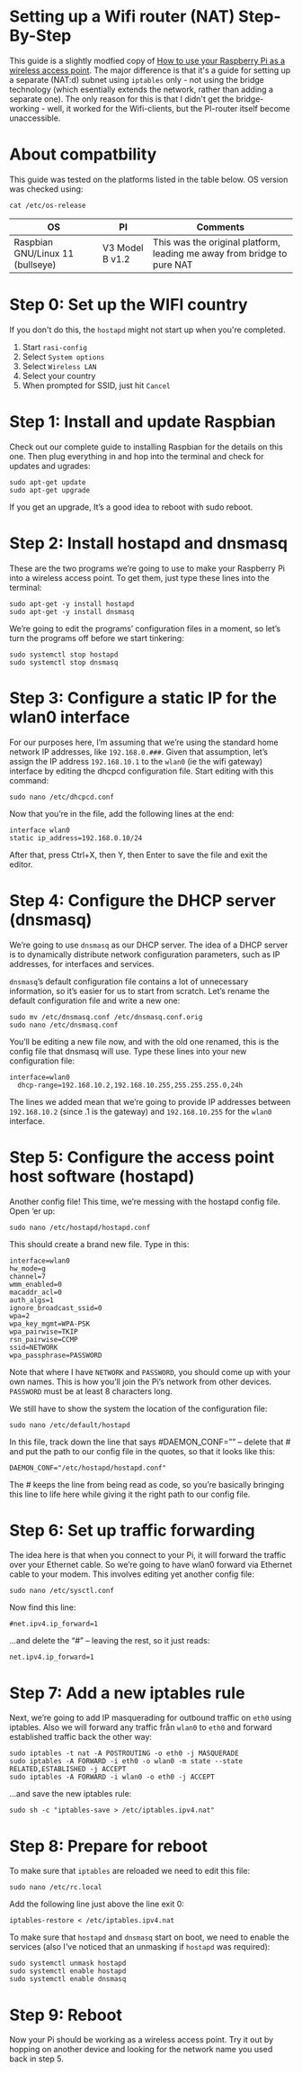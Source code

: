 # Setting up a Wifi router (NAT) Step-By-Step

This guide is a slightly modfied copy of [How to use your Raspberry Pi as a wireless access point](https://thepi.io/how-to-use-your-raspberry-pi-as-a-wireless-access-point/). The major difference is that it's a guide for setting up a separate (NAT:d) subnet using `iptables` only - not using the bridge technology (which esentially extends the network, rather than adding a separate one). The only reason for this is that I didn't get the bridge-working - well, it worked for the Wifi-clients, but the PI-router itself become unaccessible.

# About compatbility

This guide was tested on the platforms listed in the table below. OS version was checked using:

````
cat /etc/os-release
````

| OS | PI | Comments |
| -- | -- | -------- |
| Raspbian GNU/Linux 11 (bullseye) | V3 Model B v1.2 | This was the original platform, leading me away from bridge to pure NAT |


# Step 0: Set up the WIFI country

If you don't do this, the `hostapd` might not start up when you're completed.

1. Start `rasi-config`
2. Select `System options`
3. Select `Wireless LAN`
4. Select your country
5. When prompted for SSID, just hit `Cancel`

# Step 1: Install and update Raspbian
Check out our complete guide to installing Raspbian for the details on this one. Then plug everything in and hop into the terminal and check for updates and ugrades:

````
sudo apt-get update
sudo apt-get upgrade
````

If you get an upgrade, It’s a good idea to reboot with sudo reboot.

# Step 2: Install hostapd and dnsmasq
These are the two programs we’re going to use to make your Raspberry Pi into a wireless access point. To get them, just type these lines into the terminal:

````
sudo apt-get -y install hostapd
sudo apt-get -y install dnsmasq
````

We’re going to edit the programs’ configuration files in a moment, so let’s turn the programs off
before we start tinkering:

````
sudo systemctl stop hostapd
sudo systemctl stop dnsmasq
````

# Step 3: Configure a static IP for the wlan0 interface

For our purposes here, I’m assuming that we’re using the standard home network IP addresses, like `192.168.0.###`. Given that assumption, let’s assign the IP address `192.168.10.1` to the `wlan0` (ie the wifi gateway) interface by editing the dhcpcd configuration file. Start editing with this command:

````
sudo nano /etc/dhcpcd.conf
````

Now that you’re in the file, add the following lines at the end:

````
interface wlan0
static ip_address=192.168.0.10/24
````

After that, press Ctrl+X, then Y, then Enter to save the file and exit the editor.

# Step 4: Configure the DHCP server (dnsmasq)

We’re going to use `dnsmasq` as our DHCP server. The idea of a DHCP server is to
dynamically distribute network configuration parameters, such as IP addresses, for
interfaces and services.

`dnsmasq`’s default configuration file contains a lot of unnecessary information, so
it’s easier for us to start from scratch. Let’s rename the default configuration file and
write a new one:

````
sudo mv /etc/dnsmasq.conf /etc/dnsmasq.conf.orig
sudo nano /etc/dnsmasq.conf
````

You’ll be editing a new file now, and with the old one renamed, this is the config file that dnsmasq will use. Type these lines into your new configuration file:

````
interface=wlan0
  dhcp-range=192.168.10.2,192.168.10.255,255.255.255.0,24h
````  
  
The lines we added mean that we’re going to provide IP addresses between `192.168.10.2` (since .1 is the gateway) and `192.168.10.255` for the `wlan0` interface.

# Step 5: Configure the access point host software (hostapd)

Another config file! This time, we’re messing with the hostapd config file. Open ‘er up:

````
sudo nano /etc/hostapd/hostapd.conf
````

This should create a brand new file. Type in this:

````
interface=wlan0
hw_mode=g
channel=7
wmm_enabled=0
macaddr_acl=0
auth_algs=1
ignore_broadcast_ssid=0
wpa=2
wpa_key_mgmt=WPA-PSK
wpa_pairwise=TKIP
rsn_pairwise=CCMP
ssid=NETWORK
wpa_passphrase=PASSWORD
````

Note that where I have `NETWORK` and `PASSWORD`, you should come up with your own names. This is how you’ll join the Pi’s network from other devices. `PASSWORD` must be at least 8 characters long.

We still have to show the system the location of the configuration file:

````
sudo nano /etc/default/hostapd
````

In this file, track down the line that says #DAEMON_CONF=”” – delete that # and put the path to our config file in the quotes, so that it looks like this:

````
DAEMON_CONF="/etc/hostapd/hostapd.conf"
````

The # keeps the line from being read as code, so you’re basically bringing this line to life here while giving it the right path to our config file.

# Step 6: Set up traffic forwarding
The idea here is that when you connect to your Pi, it will forward the traffic over your Ethernet cable. So we’re going to have wlan0 forward via Ethernet cable to your modem. This involves editing yet another config file:

````
sudo nano /etc/sysctl.conf
````

Now find this line:

````
#net.ipv4.ip_forward=1
````
…and delete the “#” – leaving the rest, so it just reads:

````
net.ipv4.ip_forward=1
````

# Step 7: Add a new iptables rule

Next, we’re going to add IP masquerading for outbound traffic on `eth0` using iptables. Also we will forward any traffic från `wlan0` to `eth0` and forward established traffic back the other way:

````
sudo iptables -t nat -A POSTROUTING -o eth0 -j MASQUERADE
sudo iptables -A FORWARD -i eth0 -o wlan0 -m state --state RELATED,ESTABLISHED -j ACCEPT
sudo iptables -A FORWARD -i wlan0 -o eth0 -j ACCEPT
````

...and save the new iptables rule:

````
sudo sh -c "iptables-save > /etc/iptables.ipv4.nat"
````

# Step 8: Prepare for reboot

To make sure that `iptables` are reloaded we need to edit this file:

````
sudo nano /etc/rc.local
````

Add the following line just above the line exit 0:

````
iptables-restore < /etc/iptables.ipv4.nat
````

To make sure that `hostapd` and `dnsmasq` start on boot, we need to enable the services (also I've noticed that an unmasking if `hostapd` was required):

````
sudo systemctl unmask hostapd
sudo systemctl enable hostapd
sudo systemctl enable dnsmasq
````

# Step 9: Reboot
Now your Pi should be working as a wireless access point. Try it out by hopping on another device and looking for the network name you used back in step 5.



